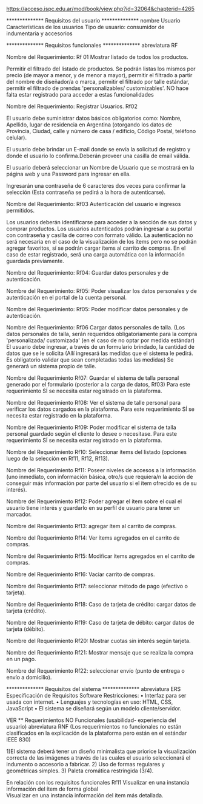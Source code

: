 
https://acceso.ispc.edu.ar/mod/book/view.php?id=32064&chapterid=4265


************** Requisitos del usuario ************** nombre Usuario
Características de los usuarios
Tipo de usuario: consumidor de indumentaria y accesorios

************** Requisitos funcionales ************** abreviatura RF

Nombre del Requerimiento: Rf 01
Mostrar listado de todos los productos. 

Permitir el filtrado del listado de productos. 
Se podrán listas los mismos por precio (de mayor a  menor, y de menor a mayor), permitir el filtrado a partir del nombre de diseñador/a o marca, permitir el filtrado por talle estándar, permitir el filtrado de prendas 'personalizables/ customizables'.
NO hace falta estar registrado para acceder a estas funcionalidades

Nombre del Requerimiento:
Registrar Usuarios. Rf02

El usuario debe suministrar datos básicos obligatorios como: Nombre, Apellido, lugar de residencia en Argentina (otorgando los datos de Provincia, Ciudad, calle y número de casa / edificio, Código Postal, teléfono celular). 

El usuario debe brindar un E-mail donde se envía la solicitud de registro y donde el usuario lo confirma.Deberán proveer una casilla de email válida.

El usuario deberá seleccionar un Nombre de Usuario que se mostrará en la página web y una Password para ingresar en ella.

Ingresarán una contraseña de 6 caracteres dos veces para confirmar la selección (Esta contraseña se pedirá a la hora de autenticarse).

Nombre del Requerimiento:  Rf03
Autenticación del usuario e ingresos permitidos.

Los usuarios deberán identificarse para acceder a la sección de sus datos y comprar productos.
Los usuarios autenticados podrán ingresar a su portal con contraseña y casilla de correo con formato válido.
La autenticación no será necesaria en el caso de la visualización de los ítems pero no se podrán agregar favoritos, sí se podrán cargar ítems al carrito de compras.
En el caso de estar registrado, será una carga automática con la información guardada previamente.

Nombre del Requerimiento: Rf04:
Guardar datos personales y de autenticación. 

Nombre del Requerimiento: Rf05:
Poder visualizar los datos personales y de autenticación en el portal de la cuenta personal.

Nombre del Requerimiento: Rf05:
Poder modificar datos personales y de autenticación.


Nombre del Requerimiento: Rf06
Cargar datos personales de talla. 
(Los datos personales de talla, serán requeridos obligatoriamente para la compra 'personalizada/ customizada' (en el caso de no optar por medida estándar)
El usuario debe ingresar, a través de un formulario brindado, la cantidad de datos que se le solicita (Allí ingresará las medidas que el sistema le pedirá. Es obligatorio validar que sean completadas todas las medidas)
Se generará un sistema propio de talle.

Nombre del Requerimiento Rf07:
Guardar el sistema de talla personal generado por el formulario (posterior a la carga de datos, Rf03)
Para este requerimiento SÍ se necesita estar registrado en la plataforma.


Nombre del Requerimiento Rf08:
Ver el sistema de talle personal para verificar los datos cargados en la plataforma.
Para este requerimiento SÍ se necesita estar registrado en la plataforma.

Nombre del Requerimiento Rf09:
Poder modificar el sistema de talla personal guardado según el cliente lo desee o necesitase.
Para este requerimiento SÍ se necesita estar registrado en la plataforma.


Nombre del Requerimiento Rf10:
Seleccionar ítems del listado (opciones luego de la selección en Rf11, Rf12, Rf13).

Nombre del Requerimiento Rf11:
Poseer  niveles de accesos a la información (uno inmediato, con información básica, otro/s que requiera/n la acción de conseguir más información por parte del usuario si el ítem ofrecido es de su interés).

Nombre del Requerimiento Rf12:
Poder agregar el ítem sobre el cual el usuario tiene interés y guardarlo en su perfil de usuario para tener un marcador. 

Nombre del Requerimiento Rf13:
agregar ítem al carrito de compras.


Nombre del Requerimiento Rf14:
Ver ítems agregados en el carrito de compras.

Nombre del Requerimiento Rf15:
Modificar ítems agregados en el carrito de compras.

Nombre del Requerimiento Rf16:
Vaciar carrito de compras.

Nombre del Requerimiento Rf17:
seleccionar método de pago (efectivo o tarjeta).

Nombre del Requerimiento Rf18:
Caso de tarjeta de crédito: cargar datos de tarjeta (crédito).

Nombre del Requerimiento Rf19:
Caso de tarjeta de débito: cargar datos de tarjeta (débito).

Nombre del Requerimiento Rf20:
Mostrar cuotas sin interés según tarjeta.

Nombre del Requerimiento Rf21:
Mostrar mensaje que se realiza la compra en un pago.

Nombre del Requerimiento Rf22:
seleccionar envío (punto de entrega o envío a domicilio).



************** Requisitos del sistema ************** abreviatura ERS Especificación de Requisitos Software
Restricciones:
• Interfaz para ser usada con internet.
• Lenguajes y tecnologías en uso: HTML, CSS, JavaScript
• El sistema se diseñará según un modelo cliente/servidor.

VER ** Requerimientos NO Funcionales (usabilidad- experiencia del usuario) abreviatura RNF 
(Los requerimientos no funcionales no están clasificados en la explicación de la plataforma pero están en el estándar IEEE 830)

  1)El sistema deberá tener un diseño minimalista que priorice la visualización correcta de las imágenes a través de las cuales el usuario seleccionará el indumento o accesorio a fabricar.
  2) Uso de formas regulares y geométricas simples.
  3) Paleta cromática restringida (3/4).

En relación con los requisitos funcionales Rf11 Visualizar en una instancia  información del ítem de forma global  
Visualizar en una instancia  información del ítem más detallada. 







